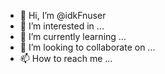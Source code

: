 - 👋 Hi, I’m @idkFnuser
- 👀 I’m interested in ...
- 🌱 I’m currently learning ...
- 💞️ I’m looking to collaborate on ...
- 📫 How to reach me ...

<!---
idkFnuser/idkFnuser is a ✨ special ✨ repository because its `README.md` (this file) appears on your GitHub profile.
You can click the Preview link to take a look at your changes.
--->
